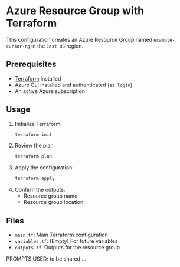 # Azure Resource Group with Terraform

This configuration creates an Azure Resource Group named `example-cursor-rg` in the `East US` region.

## Prerequisites
- [Terraform](https://www.terraform.io/downloads.html) installed
- Azure CLI installed and authenticated (`az login`)
- An active Azure subscription

## Usage
1. Initialize Terraform:
   ```sh
   terraform init
   ```
2. Review the plan:
   ```sh
   terraform plan
   ```
3. Apply the configuration:
   ```sh
   terraform apply
   ```
4. Confirm the outputs:
   - Resource group name
   - Resource group location

## Files
- `main.tf`: Main Terraform configuration
- `variables.tf`: (Empty) For future variables
- `outputs.tf`: Outputs for the resource group

PROMPTS USED: to be shared ...
